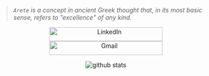 > _`Arete` is a concept in ancient Greek thought that, in its most basic sense, refers to "excellence" of any kind._

<p align="center">
  <a href="https://www.linkedin.com/in/james-wiens/" >
    <img align="" alt="LinkedIn" height="32px" width="260px" src="https://img.shields.io/static/v1?label=linkedin&color=1b1b1b&logo=LinkedIn&style=for-the-badge&message=/james-wiens" />
  </a>
<!--   <a href="https://t.me/arerecode">
    <img align="left" alt="Telegram" height="32px" width="260px" src="https://img.shields.io/static/v1?label=telegram&message=@aretecode&color=9cf&logo=telegram&style=for-the-badge" />
  </a> -->
  <a href="https://jameswiens.dev/">
    <img align="" alt="Gmail" height="32px" width="260px" src="https://img.shields.io/static/v1?color=6200ee&label=website&message=jameswiens.dev&logo=data:image/png;base64,iVBORw0KGgoAAAANSUhEUgAAACAAAAAgCAMAAABEpIrGAAAABlBMVEVHcEz/VyIBKDrLAAAAAXRSTlMAQObYZgAAAElJREFUeNrd0jEKADAIBMHs/z+d8pBFrCwSqyM3CAHPo8M6oEFUgPskCfUWlGhBsRbtMro+YgJ+dE6arf8roV0WqI9Qv3Qrv84Ffu0AOmRW+TAAAAAASUVORK5CYII=&style=for-the-badge" />
  </a>
</p>
  
<p align="center">
  <img alt="github stats" src="https://github-readme-streak-stats.herokuapp.com/?user=aretecode&hide_border=true" />
</p>
